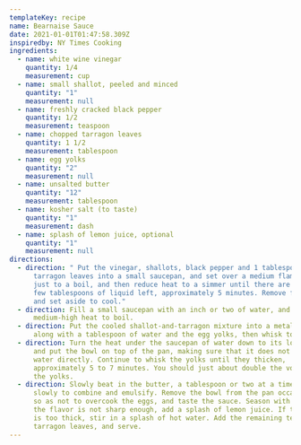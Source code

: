 ```yaml
---
templateKey: recipe
name: Bearnaise Sauce
date: 2021-01-01T01:47:58.309Z
inspiredby: NY Times Cooking
ingredients:
  - name: white wine vinegar
    quantity: 1/4
    measurement: cup
  - name: small shallot, peeled and minced
    quantity: "1"
    measurement: null
  - name: freshly cracked black pepper
    quantity: 1/2
    measurement: teaspoon
  - name: chopped tarragon leaves
    quantity: 1 1/2
    measurement: tablespoon
  - name: egg yolks
    quantity: "2"
    measurement: null
  - name: unsalted butter
    quantity: "12"
    measurement: tablespoon
  - name: kosher salt (to taste)
    quantity: "1"
    measurement: dash
  - name: splash of lemon juice, optional
    quantity: "1"
    measurement: null
directions:
  - direction: " Put the vinegar, shallots, black pepper and 1 tablespoon of
      tarragon leaves into a small saucepan, and set over a medium flame. Bring
      just to a boil, and then reduce heat to a simmer until there are only a
      few tablespoons of liquid left, approximately 5 minutes. Remove from heat,
      and set aside to cool."
  - direction: Fill a small saucepan with an inch or two of water, and set over
      medium-high heat to boil.
  - direction: Put the cooled shallot-and-tarragon mixture into a metal mixing bowl
      along with a tablespoon of water and the egg yolks, then whisk to combine.
  - direction: Turn the heat under the saucepan of water down to its lowest setting,
      and put the bowl on top of the pan, making sure that it does not touch the
      water directly. Continue to whisk the yolks until they thicken,
      approximately 5 to 7 minutes. You should just about double the volume of
      the yolks.
  - direction: Slowly beat in the butter, a tablespoon or two at a time, whisking
      slowly to combine and emulsify. Remove the bowl from the pan occasionally,
      so as not to overcook the eggs, and taste the sauce. Season with salt. If
      the flavor is not sharp enough, add a splash of lemon juice. If the sauce
      is too thick, stir in a splash of hot water. Add the remaining teaspoon of
      tarragon leaves, and serve.
---
```

